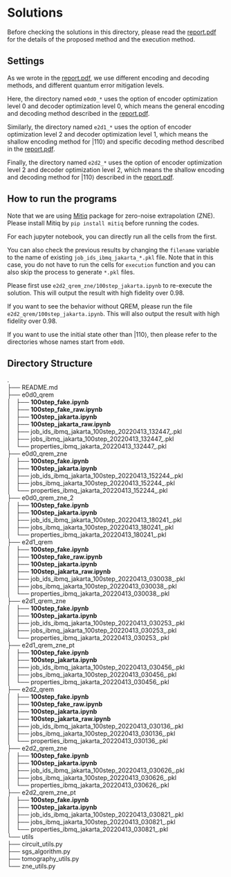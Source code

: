 # Solutions

Before checking the solutions in this directory, please read the [report.pdf](https://github.com/BOBO1997/osp_solutions/blob/main/report.pdf) for the details of the proposed method and the execution method.

## Settings

As we wrote in the [report.pdf](https://github.com/BOBO1997/osp_solutions/blob/main/report.pdf), we use different encoding and decoding methods, and different quantum error mitigation levels.

Here, the directory named `e0d0_*` uses the option of encoder optimization level 0 and decoder optimization level 0, which means the general encoding and decoding method described in the [report.pdf](https://github.com/BOBO1997/osp_solutions/blob/main/report.pdf).

Similarly, the directory named `e2d1_*` uses the option of encoder optimization level 2 and decoder optimization level 1, which means the shallow encoding method for $|110\rangle$ and specific decoding method described in the [report.pdf](https://github.com/BOBO1997/osp_solutions/blob/main/report.pdf).

Finally, the directory named `e2d2_*` uses the option of encoder optimization level 2 and decoder optimization level 2, which means the shallow encoding and decoding method for $|110\rangle$ described in the [report.pdf](https://github.com/BOBO1997/osp_solutions/blob/main/report.pdf).

## How to run the programs

Note that we are using [Mitiq](https://github.com/unitaryfund/mitiq) package for zero-noise extrapolation (ZNE).
Please install Mitiq by `pip install mitiq` before running the codes.

For each jupyter notebook, you can directly run all the cells from the first.

You can also check the previous results by changing the `filename` variable to the name of existing `job_ids_ibmq_jakarta_*.pkl` file.
Note that in this case, you do not have to run the cells for `execution` function and you can also skip the process to generate `*.pkl` files.

Please first use `e2d2_qrem_zne/100step_jakarta.ipynb` to re-execute the solution.
This will output the result with high fidelity over 0.98.

If you want to see the behavior without QREM, please run the file `e2d2_qrem/100step_jakarta.ipynb`.
This will also output the result with high fidelity over 0.98.

If you want to use the initial state other than $|110\rangle$, then please refer to the directories whose names start from `e0d0`.


##  Directory Structure
. \
├── README.md \
├── e0d0_qrem \
│   ├── **100step_fake.ipynb** \
│   ├── **100step_fake_raw.ipynb** \
│   ├── **100step_jakarta.ipynb** \
│   ├── **100step_jakarta_raw.ipynb** \
│   ├── job_ids_ibmq_jakarta_100step_20220413_132447_.pkl \
│   ├── jobs_ibmq_jakarta_100step_20220413_132447_.pkl \
│   └── properties_ibmq_jakarta_20220413_132447_.pkl \
├── e0d0_qrem_zne \
│   ├── **100step_fake.ipynb** \
│   ├── **100step_jakarta.ipynb** \
│   ├── job_ids_ibmq_jakarta_100step_20220413_152244_.pkl \
│   ├── jobs_ibmq_jakarta_100step_20220413_152244_.pkl \
│   └── properties_ibmq_jakarta_20220413_152244_.pkl \
├── e0d0_qrem_zne_2 \
│   ├── **100step_fake.ipynb** \
│   ├── **100step_jakarta.ipynb** \
│   ├── job_ids_ibmq_jakarta_100step_20220413_180241_.pkl \
│   ├── jobs_ibmq_jakarta_100step_20220413_180241_.pkl \
│   └── properties_ibmq_jakarta_20220413_180241_.pkl \
├── e2d1_qrem \
│   ├── **100step_fake.ipynb** \
│   ├── **100step_fake_raw.ipynb** \
│   ├── **100step_jakarta.ipynb** \
│   ├── **100step_jakarta_raw.ipynb** \
│   ├── job_ids_ibmq_jakarta_100step_20220413_030038_.pkl \
│   ├── jobs_ibmq_jakarta_100step_20220413_030038_.pkl \
│   └── properties_ibmq_jakarta_20220413_030038_.pkl \
├── e2d1_qrem_zne \
│   ├── **100step_fake.ipynb** \
│   ├── **100step_jakarta.ipynb** \
│   ├── job_ids_ibmq_jakarta_100step_20220413_030253_.pkl \
│   ├── jobs_ibmq_jakarta_100step_20220413_030253_.pkl \
│   └── properties_ibmq_jakarta_20220413_030253_.pkl \
├── e2d1_qrem_zne_pt \
│   ├── **100step_fake.ipynb** \
│   ├── **100step_jakarta.ipynb** \
│   ├── job_ids_ibmq_jakarta_100step_20220413_030456_.pkl \
│   ├── jobs_ibmq_jakarta_100step_20220413_030456_.pkl \
│   └── properties_ibmq_jakarta_20220413_030456_.pkl \
├── e2d2_qrem \
│   ├── **100step_fake.ipynb** \
│   ├── **100step_fake_raw.ipynb** \
│   ├── **100step_jakarta.ipynb** \
│   ├── **100step_jakarta_raw.ipynb** \
│   ├── job_ids_ibmq_jakarta_100step_20220413_030136_.pkl \
│   ├── jobs_ibmq_jakarta_100step_20220413_030136_.pkl \
│   └── properties_ibmq_jakarta_20220413_030136_.pkl \
├── e2d2_qrem_zne \
│   ├── **100step_fake.ipynb** \
│   ├── **100step_jakarta.ipynb** \
│   ├── job_ids_ibmq_jakarta_100step_20220413_030626_.pkl \
│   ├── jobs_ibmq_jakarta_100step_20220413_030626_.pkl \
│   └── properties_ibmq_jakarta_20220413_030626_.pkl \
├── e2d2_qrem_zne_pt \
│   ├── **100step_fake.ipynb** \
│   ├── **100step_jakarta.ipynb** \
│   ├── job_ids_ibmq_jakarta_100step_20220413_030821_.pkl \
│   ├── jobs_ibmq_jakarta_100step_20220413_030821_.pkl \
│   └── properties_ibmq_jakarta_20220413_030821_.pkl \
└── utils \
    ├── circuit_utils.py \
    ├── sgs_algorithm.py \
    ├── tomography_utils.py \
    └── zne_utils.py